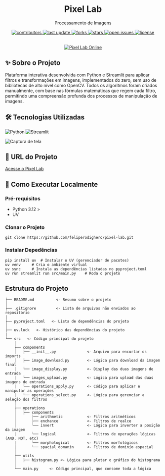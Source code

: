 <div align="center">

  <h1>Pixel Lab</h1>

  <p>
    Processamento de Imagens
  </p>

<p>
  <a href="https://github.com/feliperodighero/pixel-lab/graphs/contributors">
    <img src="https://img.shields.io/github/contributors/feliperodighero/pixel-lab" alt="contributors" />
  </a>
  <a href="">
    <img src="https://img.shields.io/github/last-commit/feliperodighero/pixel-lab" alt="last update" />
  </a>
  <a href="https://github.com/feliperodighero/pixel-lab/network/members">
    <img src="https://img.shields.io/github/forks/feliperodighero/pixel-lab" alt="forks" />
  </a>
  <a href="https://github.com/feliperodighero/pixel-lab/stargazers">
    <img src="https://img.shields.io/github/stars/feliperodighero/pixel-lab" alt="stars" />
  </a>
  <a href="https://github.com/feliperodighero/pixel-lab/issues/">
    <img src="https://img.shields.io/github/issues/feliperodighero/pixel-lab" alt="open issues" />
  </a>
  <a href="https://github.com/feliperodighero/pixel-lab/blob/master/LICENSE">
    <img src="https://img.shields.io/github/license/feliperodighero/pixel-lab.svg" alt="license" />
  </a>
</p>
</div>
<br />

<div align="center">
  <a href="https://pixel-lab-hidstrb78gfpmmjrc7aqzz.streamlit.app" target="_blank">
    <img src="https://img.shields.io/badge/Acessar%20Pixel%20Lab-Streamlit-red?style=for-the-badge&logo=streamlit&logoColor=white" alt="Pixel Lab Online" />
  </a>
</div>

## ✨ Sobre o Projeto

Plataforma interativa desenvolvida com Python e Streamlit para aplicar filtros e transformações em imagens, implementados do zero, sem uso de bibliotecas de alto nível como OpenCV. Todos os algoritmos foram criados manualmente, com base nas fórmulas matemáticas que regem cada filtro, permitindo uma compreensão profunda dos processos de manipulação de imagens.

## 🛠 Tecnologias Utilizadas

<p>
  <img src="https://img.shields.io/badge/Python-3776AB?logo=python&logoColor=fff&style=for-the-badge" alt="Python" />
  <img src="https://img.shields.io/badge/Streamlit-FF4B4B?logo=streamlit&logoColor=fff&style=for-the-badge" alt="Streamlit" />
</p>

![Captura de tela](https://github.com/user-attachments/assets/32447927-0201-4088-9339-1fd3b45e6a54)

## 🌠 URL do Projeto

<a href="https://pixel-lab-hidstrb78gfpmmjrc7aqzz.streamlit.app">
  Acesse o Pixel Lab 
</a>

## 🚀 Como Executar Localmente

### Pré-requisitos

- Python 3.12 >
- UV

### Clonar o Projeto

`git clone https://github.com/feliperodighero/pixel-lab.git`

### Instalar Depedências

````
pip install uv  # Instalar o UV (gerenciador de pacotes)
uv venv     # Cria o ambiente virtual
uv sync     # Instala as dependências listadas no pyproject.toml
uv run streamlit run src/main.py    # Roda o projeto
````

## Estrutura do Projeto

```
├── README.md          <- Resumo sobre o projeto
│
├── .gitignore         <- Lista de arquivos não enviados ao repositório
|
├── pyproject.toml   <- Lista de dependências do projeto
│
├── uv.lock   <- Histórico das dependências do projeto
|
└── src   <- Código principal do projeto
    │
    ├── components
    │   ├── __init__.py              <- Arquivo para encurtar os imports
    │   ├── image_download.py        <- Lógica para download da imagem final
    │   └── image_display.py         <- Display das duas imagens de entrada
    |   └── images_upload.py         <- Lógica para upload das duas imagens de entrada
    |   └── operations_apply.py      <- Código para aplicar e manipular as operações
    |   └── operations_select.py     <- Lógica para gerenciar a seleção dos filtros
    |
    ├── operations
    │   ├── components
    │       ├── arithmetic           <- Filtros aritméticos
    │       ├── enchance             <- Filtros de realce
    │       └── invert               <- Lógica para inverter a posição da imagem
    |       └── logical              <- Filtros de operações lógicas (AND, NOT, etc)
    |       └── morphological        <- Filtros morfológicos
    |       └── spacial_domanin      <- Filtros de dominío espacial
    │
    ├── utils
    │   ├── histogram.py <- Lógica para plotar o gráfico do histograma
    │
    └── main.py     <- Código principal, que consome toda a lógica
```
